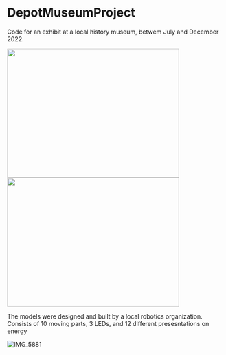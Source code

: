 # DepotMuseumProject
Code for an exhibit at a local history museum, betwem July and December 2022.

<img src="https://user-images.githubusercontent.com/71362472/183158196-8f762f63-6a50-4dec-bef5-92e73fbde742.jpg" width="400" height="300" />
<img src="https://user-images.githubusercontent.com/71362472/183157235-ceb5c698-0801-4d22-b72e-80e2ba5e76a1.jpg" width="400" height="300" />

The models were designed and built by a local robotics organization. 
Consists of 10 moving parts, 3 LEDs, and 12 different presesntations on energy

![IMG_5881](https://user-images.githubusercontent.com/71362472/183157840-6140c414-4ee9-449f-975f-b0e5384f7d39.gif)
